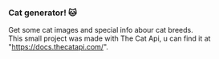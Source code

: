 ### Cat generator! 🐱
Get some cat images and special info abour cat breeds.  
This small project was made with The Cat Api, u can find it at "https://docs.thecatapi.com/".
